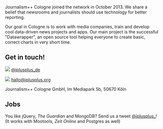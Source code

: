 Journalism++ Cologne joined the network in October 2013. We share a belief that newsrooms and journalists should use technology for better reporting. 

Our goal in Cologne is to work with media companies, train and develop cool data-driven news projects and apps. 
Our main project is the successful "Datawrapper", an open source tool helping everyone to create basic, correct charts in very short time. 


## Get in touch!

![](http://oeildupirate.com/jplusplus/files/iconmonstr-twitter-5-icon.png) [@jplusplus_de](http://twitter.com/jplusplus)

![](http://oeildupirate.com/jplusplus/files/iconmonstr-email-10-icon.png) hallo@jplusplus.org

Journalism++ Cologne GmbH, Im Mediapark 5b, 50670 Köln


## Jobs

You like jQuery, _The Guardian_ and MongoDB? Send us a tweet [@jplusplus_](https://twitter.com/jplusplus_)! (It works with Mootools, _Zeit Online_ and Postgres as well)
